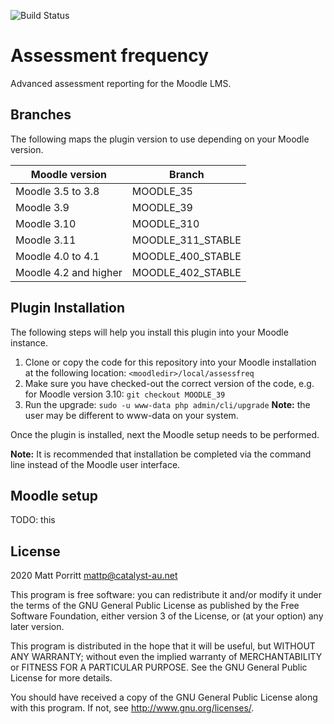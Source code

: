 ![Build Status](https://github.com/catalyst/moodle-local_assessfreq/actions/workflows/master.yml/badge.svg?branch=master)

# Assessment frequency #

Advanced assessment reporting for the Moodle LMS.

## Branches ##
The following maps the plugin version to use depending on your Moodle version.

| Moodle version        | Branch            |
| ----------------------| ------------------|
| Moodle 3.5 to 3.8     | MOODLE_35         |
| Moodle 3.9            | MOODLE_39         |
| Moodle 3.10           | MOODLE_310        |
| Moodle 3.11           | MOODLE_311_STABLE |
| Moodle 4.0 to 4.1     | MOODLE_400_STABLE |
| Moodle 4.2 and higher | MOODLE_402_STABLE |

## Plugin Installation ##
The following steps will help you install this plugin into your Moodle instance.

1. Clone or copy the code for this repository into your Moodle installation at the following location: `<moodledir>/local/assessfreq`
2. Make sure you have checked-out the correct version of the code, e.g. for Moodle version 3.10: `git checkout MOODLE_39`
3. Run the upgrade: `sudo -u www-data php admin/cli/upgrade` **Note:** the user may be different to www-data on your system.

Once the plugin is installed, next the Moodle setup needs to be performed.

**Note:** It is recommended that installation be completed via the command line instead of the Moodle user interface.

## Moodle setup
TODO: this


## License ##

2020 Matt Porritt <mattp@catalyst-au.net>

This program is free software: you can redistribute it and/or modify it under
the terms of the GNU General Public License as published by the Free Software
Foundation, either version 3 of the License, or (at your option) any later
version.

This program is distributed in the hope that it will be useful, but WITHOUT ANY
WARRANTY; without even the implied warranty of MERCHANTABILITY or FITNESS FOR A
PARTICULAR PURPOSE.  See the GNU General Public License for more details.

You should have received a copy of the GNU General Public License along with
this program.  If not, see <http://www.gnu.org/licenses/>.
